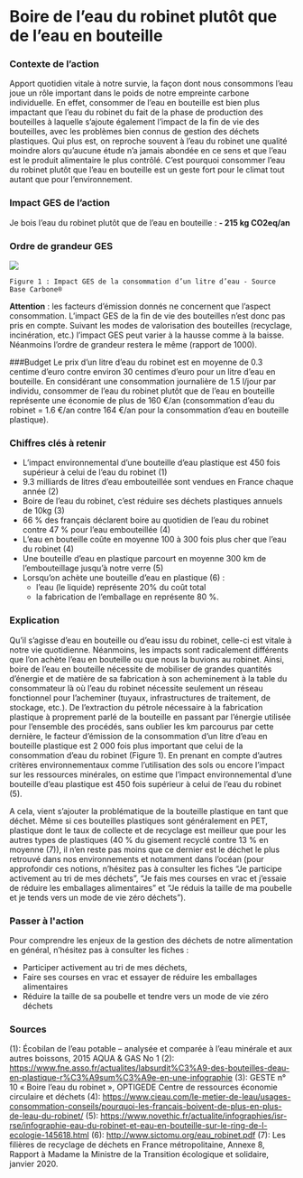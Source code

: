 # Boire de l’eau du robinet plutôt que de l’eau en bouteille


### Contexte de l’action
Apport quotidien vitale à notre survie, la façon dont nous consommons l’eau joue un rôle important dans le poids de notre empreinte carbone individuelle. En effet, consommer de l’eau en bouteille est bien plus impactant que l’eau du robinet du fait de la phase de production des bouteilles à laquelle s’ajoute également l’impact de la fin de vie des bouteilles, avec les problèmes bien connus de gestion des déchets plastiques. Qui plus est, on reproche souvent à l’eau du robinet une qualité moindre alors qu’aucune étude n’a jamais abondée en ce sens et que l’eau est le produit alimentaire le plus contrôlé.  C’est pourquoi consommer l’eau du robinet plutôt que l’eau en bouteille est un geste fort pour le climat tout autant que pour l’environnement.

### Impact GES de l’action

Je bois l’eau du robinet plutôt que de l’eau en bouteille : **- 215 kg CO2eq/an**

### Ordre de grandeur GES

![](https://www.associationbilancarbone.fr/wp-content/uploads/2020/12/eau-bouteille-fig1.jpg)

```Figure 1 : Impact GES de la consommation d’un litre d’eau - Source Base Carbone®```

**Attention** : les facteurs d’émission donnés ne concernent que l’aspect consommation. L’impact GES de la fin de vie des bouteilles n’est donc pas pris en compte. Suivant les modes de valorisation des bouteilles (recyclage, incinération, etc.) l’impact GES peut varier à la hausse comme à la baisse. Néanmoins l’ordre de grandeur restera le même (rapport de 1000).

###Budget
Le prix d’un litre d’eau du robinet est en moyenne de 0.3 centime d’euro contre environ 30 centimes d’euro pour un litre d’eau en bouteille. En considérant une consommation journalière de 1.5 l/jour par individu, consommer de l’eau du robinet plutôt que de l’eau en bouteille représente une économie de plus de 160 €/an (consommation d’eau du robinet = 1.6 €/an contre 164 €/an pour la consommation d’eau en bouteille plastique).

### Chiffres clés à retenir
- L’impact environnemental  d’une bouteille d’eau plastique est 450 fois supérieur à celui de l’eau du robinet (1)
- 9.3 milliards de litres d’eau embouteillée sont vendues en France chaque année (2)
- Boire de l’eau du robinet, c’est réduire ses déchets plastiques annuels de 10kg (3)
- 66 % des français déclarent boire au quotidien de l’eau du robinet contre 47 % pour l’eau embouteillée (4)
- L’eau en bouteille coûte en moyenne 100 à 300 fois plus cher que l’eau du robinet (4)
- Une bouteille d’eau en plastique parcourt en moyenne 300 km de l’embouteillage jusqu’à notre verre (5)
- Lorsqu’on achète une bouteille d’eau en plastique (6) :
	- l’eau (le liquide) représente 20% du coût total
	- la fabrication de l’emballage en représente 80 %. 

### Explication
Qu’il s’agisse d’eau en bouteille ou d’eau issu du robinet, celle-ci est vitale à notre vie quotidienne. Néanmoins, les impacts sont radicalement différents que l’on achète l’eau en bouteille ou que nous la buvions au robinet. Ainsi, boire de l’eau en bouteille nécessite de mobiliser de grandes quantités d’énergie et de matière de sa fabrication à son acheminement à la table du consommateur là où l’eau du robinet nécessite seulement un réseau fonctionnel pour l’acheminer (tuyaux, infrastructures de traitement, de stockage, etc.). De l’extraction du pétrole nécessaire à la fabrication plastique à proprement parlé de la bouteille en passant par l’énergie utilisée pour l’ensemble des procédés, sans oublier les km parcourus par cette dernière, le facteur d’émission de la consommation d’un litre d’eau en bouteille plastique est 2 000 fois plus important que celui de la consommation d’eau du robinet (Figure 1). En prenant en compte d’autres critères environnementaux comme l’utilisation des sols ou encore l’impact sur les ressources minérales, on estime que l’impact environnemental d’une bouteille d’eau plastique est 450 fois supérieur à celui de l’eau du robinet (5).

A cela, vient s’ajouter la problématique de la bouteille plastique en tant que déchet. Même si ces bouteilles plastiques sont généralement en PET, plastique dont le taux de collecte et de recyclage est meilleur que pour les autres types de plastiques (40 % du gisement recyclé contre 13 % en moyenne (7)), il n’en reste pas moins que ce dernier est le déchet le plus retrouvé dans nos environnements et notamment dans l’océan (pour approfondir ces notions, n’hésitez pas à consulter les fiches “Je participe activement au tri de mes déchets”, “Je fais mes courses en vrac et j’essaie de réduire les emballages alimentaires” et “Je réduis la taille de ma poubelle et je tends vers un mode de vie zéro déchets”).

### Passer à l'action
Pour comprendre les enjeux de la gestion des déchets de notre alimentation en général, n’hésitez pas à consulter les fiches :
- Participer activement au tri de mes déchets,
- Faire ses courses en vrac et essayer de réduire les emballages alimentaires
- Réduire la taille de sa poubelle et tendre vers un mode de vie zéro déchets

### Sources
(1): Écobilan de l’eau potable – analysée et comparée à l’eau minérale et aux autres boissons, 2015 AQUA & GAS No 1
(2): https://www.fne.asso.fr/actualites/labsurdit%C3%A9-des-bouteilles-deau-en-plastique-r%C3%A9sum%C3%A9e-en-une-infographie
(3): GESTE n° 10 « Boire l’eau du robinet », OPTIGEDE Centre de ressources économie circulaire et déchets 
(4): https://www.cieau.com/le-metier-de-leau/usages-consommation-conseils/pourquoi-les-francais-boivent-de-plus-en-plus-de-leau-du-robinet/ 
(5): https://www.novethic.fr/actualite/infographies/isr-rse/infographie-eau-du-robinet-et-eau-en-bouteille-sur-le-ring-de-l-ecologie-145618.html 
(6): http://www.sictomu.org/eau_robinet.pdf 
(7): Les filières de recyclage de déchets en France métropolitaine, Annexe 8, Rapport à Madame la Ministre de la Transition écologique et solidaire, janvier 2020.

